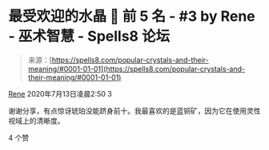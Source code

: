 <!--yml

category: 未分类

date: 2024-06-12 19:57:40

-->

# 最受欢迎的水晶 🔮 前 5 名 - #3 by Rene - 巫术智慧 - Spells8 论坛

> 来源：[https://spells8.com/popular-crystals-and-their-meaning/#0001-01-01](https://spells8.com/popular-crystals-and-their-meaning/#0001-01-01)

[Rene](https://forum.spells8.com/u/Rene) 2020年7月13日凌晨2:50  3

谢谢分享，有点惊讶琥珀没能跻身前十。我最喜欢的是蓝铜矿，因为它在使用灵性视域上的清晰度。

4 个赞
